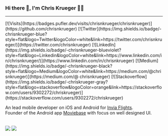 ### Hi there 👋, I'm Chris Krueger 👨‍💻
<hr>
[![Visits](https://badges.pufler.dev/visits/chrisnkrueger/chrisnkrueger)](https://github.com/chrisnkrueger)
[![Twitter](https://img.shields.io/badge/-chrisnkrueger-blue?style=flat&logo=Twitter&logoColor=white&link=https://twitter.com/chrisnkrueger/)](https://twitter.com/chrisnkrueger)
[![LinkedIn](https://img.shields.io/badge/-chrisnkrueger-blueviolet?style=flat&logo=Linkedin&logoColor=white&link=https://www.linkedin.com/in/chrisnkrueger/)](https://www.linkedin.com/in/chrisnkrueger)
[![Medium](https://img.shields.io/badge/-chrisnkrueger-black?style=flat&logo=Medium&logoColor=white&link=https://medium.com/@chrisnkrueger)](https://medium.com/@ chrisnkrueger)
[![Stackoverflow](https://img.shields.io/badge/-chriskrueger-gray?style=flat&logo=stackoverflow&logoColor=orange&link=https://stackoverflow.com/users/9302272/chriskrueger)](https://stackoverflow.com/users/9302272/chriskrueger)

An lead mobile developer on iOS and Android for [Invia Flights](https://github.com/invia-flights). 
<br>
Founder of the Android app [Moviebase](https://github.com/MoviebaseApp) with focus on well designed UI. 


<br>

<img align="center" src="https://github-readme-stats.vercel.app/api/top-langs/?username=chrisnkrueger" />


<img align="center" src="https://github-readme-stats.vercel.app/api?username=chrisnkrueger&count_private=true&include_all_commits=true&show_icons=true&locale=en"/>
